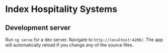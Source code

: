 # Index Hospitality Systems

## Development server

Run `ng serve` for a dev server. Navigate to `http://localhost:4200/`. The app will automatically reload if you change any of the source files.
